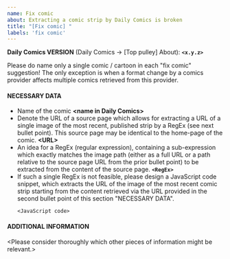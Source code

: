 ```yaml
---
name: Fix comic
about: Extracting a comic strip by Daily Comics is broken 
title: "[Fix comic] "
labels: 'fix comic'
---
```


**Daily Comics VERSION** (Daily Comics → [Top pulley] About): **`<x.y.z>`**

Please do name only a single comic / cartoon in each "fix comic" suggestion!  The only exception is when a format change by a comics provider affects multiple comics retrieved from this provider.

#### NECESSARY DATA
- Name of the comic
  **\<name in Daily Comics\>**
- Denote the URL of a source page which allows for extracting a URL of a single image of the most recent, published strip by a RegEx (see next bullet point).  This source page may be identical to the home-page of the comic.
  **\<URL\>**
- An idea for a RegEx (regular expression), containing a sub-expression which exactly matches the image path (either as a full URL or a path relative to the source page URL from the prior bullet point) to be extracted from the content of the source page.
  **`<RegEx>`**
- If such a single RegEx is not feasible, please design a JavaScript code snippet, which extracts the URL of the image of the most recent comic strip starting from the content retrieved via the URL provided in the second bullet point of this section "NECESSARY DATA".
  ```
  <JavaScript code>
  ```

#### ADDITIONAL INFORMATION
\<Please consider thoroughly which other pieces of information might be relevant.\>

